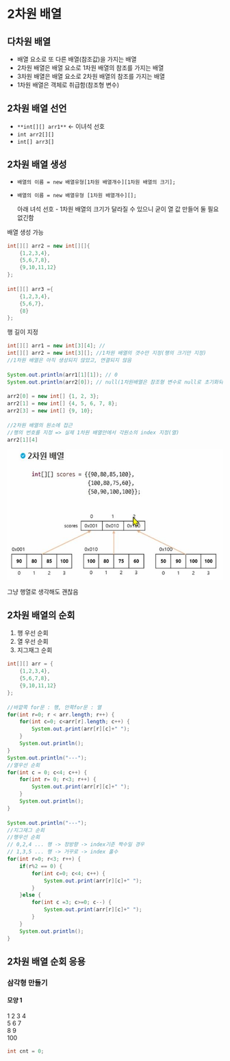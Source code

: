 # 2차원 배열
## 다차원 배열
- 배열 요소로 또 다른 배열(참조값)을 가지는 배열
- 2차원 배열은 배열 요소로 1차원 배열의 참조를 가지는 배열
- 3차원 배열은 배열 요소로 2차원 배열의 참조를 가지는 배열
- 1차원 배열은 객체로 취급함(참조형 변수)

## 2차원 배열 선언
- `**int[][] arr1**` <- 이녀석 선호
- `int arr2[][]`
- `int[] arr3[]`

## 2차원 배열 생성
- `배열의 이름 = new 배열유형[1차원 배열개수][1차원 배열의 크기];`
- `배열의 이름 = new 배열유형 [1차원 배열개수][];`

    아래 녀석 선호 - 1차원 배열의 크기가 달라질 수 있으니 굳이 열 값 만들어 둘 필요 없긴함

배열 생성 가능
```java
int[][] arr2 = new int[][]{
    {1,2,3,4},
    {5,6,7,8},
    {9,10,11,12}
};

int[][] arr3 ={
    {1,2,3,4},
    {5,6,7},
    {8}
};
```

행 길이 지정
```java
int[][] arr1 = new int[3][4]; //
int[][] arr2 = new int[3][]; //1차원 배열의 갯수만 지정(행의 크기만 지정)
//1차원 배열은 아직 생성되지 않았고, 연결되지 않음

System.out.println(arr1[1][1]); // 0
System.out.println(arr2[0]); // null(1차원배열은 참조형 변수로 null로 초기화되므로)

arr2[0] = new int[] {1, 2, 3};
arr2[1] = new int[] {4, 5, 6, 7, 8};
arr2[3] = new int[] {9, 10};

//2차원 배열의 원소에 접근
//행의 번호를 지정 => 실제 1차원 배열안에서 각원소의 index 지정(열)
arr2[1][4]
```

![2차원배열](java_imgs/two_dimension_array.JPG)

그냥 행열로 생각해도 괜찮음

## 2차원 배열의 순회

1. 행 우선 순회
2. 열 우선 순회
3. 지그재그 순회

```java
int[][] arr = {
    {1,2,3,4},
    {5,6,7,8},
    {9,10,11,12}
};

//바깥쪽 for문 : 행, 안쪽for문 : 열
for(int r=0; r < arr.length; r++) {
    for(int c=0; c<arr[r].length; c++) {
        System.out.print(arr[r][c]+" ");
    }
    System.out.println();
}
System.out.println("---");
//열우선 순회
for(int c = 0; c<4; c++) {
    for(int r= 0; r<3; r++) {
        System.out.print(arr[r][c]+" ");
    }
    System.out.println();
}

System.out.println("---");
//지그재그 순회
//행우선 순회
// 0,2,4 ... 행 -> 정방향 -> index기준 짝수일 경우
// 1,3,5 ... 행 -> 거꾸로 -> index 홀수
for(int r=0; r<3; r++) {
    if(r%2 == 0) {
        for(int c=0; c<4; c++) {
            System.out.print(arr[r][c]+" ");
        }
    }else {
        for(int c =3; c>=0; c--) {
            System.out.print(arr[r][c]+" ");
        }
    }
    System.out.println();
}
```

## 2차원 배열 순회 응용
### 삼각형 만들기
#### 모양 1
1 2 3 4<br>
  5 6 7<br>
    8 9<br>
      100

```java
int cnt = 0;

```
